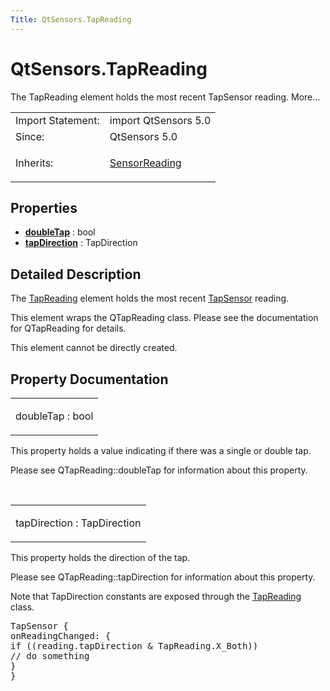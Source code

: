 ```yaml
---
Title: QtSensors.TapReading
---
```


# QtSensors.TapReading

<span class="subtitle"></span>
<!-- $$$TapReading-brief -->
<p>The TapReading element holds the most recent TapSensor reading. More...</p>
<!-- @@@TapReading -->
<table class="alignedsummary">
<tr><td class="memItemLeft rightAlign topAlign"> Import Statement:</td><td class="memItemRight bottomAlign"> import QtSensors 5.0</td></tr><tr><td class="memItemLeft rightAlign topAlign"> Since:</td><td class="memItemRight bottomAlign">  QtSensors 5.0</td></tr><tr><td class="memItemLeft rightAlign topAlign"> Inherits:</td><td class="memItemRight bottomAlign"> <p><a href="QtSensors.SensorReading.md">SensorReading</a></p>
</td></tr></table><ul>
</ul>
<h2 id="properties">Properties</h2>
<ul>
<li class="fn"><b><b><a href="#doubleTap-prop">doubleTap</a></b></b> : bool</li>
<li class="fn"><b><b><a href="#tapDirection-prop">tapDirection</a></b></b> : TapDirection</li>
</ul>
<!-- $$$TapReading-description -->
<h2 id="details">Detailed Description</h2>
</p>
<p>The <a href="index.html">TapReading</a> element holds the most recent <a href="QtSensors.TapSensor.md">TapSensor</a> reading.</p>
<p>This element wraps the QTapReading class. Please see the documentation for QTapReading for details.</p>
<p>This element cannot be directly created.</p>
<!-- @@@TapReading -->
<h2>Property Documentation</h2>
<!-- $$$doubleTap -->
<table class="qmlname"><tr valign="top" id="doubleTap-prop"><td class="tblQmlPropNode"><p><span class="name">doubleTap</span> : <span class="type">bool</span></p></td></tr></table><p>This property holds a value indicating if there was a single or double tap.</p>
<p>Please see QTapReading::doubleTap for information about this property.</p>
<!-- @@@doubleTap -->
<br/>
<!-- $$$tapDirection -->
<table class="qmlname"><tr valign="top" id="tapDirection-prop"><td class="tblQmlPropNode"><p><span class="name">tapDirection</span> : <span class="type">TapDirection</span></p></td></tr></table><p>This property holds the direction of the tap.</p>
<p>Please see QTapReading::tapDirection for information about this property.</p>
<p>Note that TapDirection constants are exposed through the <a href="index.html">TapReading</a> class.</p>
<pre class="cpp">TapSensor {
onReadingChanged: {
<span class="keyword">if</span> ((reading<span class="operator">.</span>tapDirection <span class="operator">&amp;</span> TapReading<span class="operator">.</span>X_Both))
<span class="comment">// do something</span>
}
}</pre>
<!-- @@@tapDirection -->
<br/>
